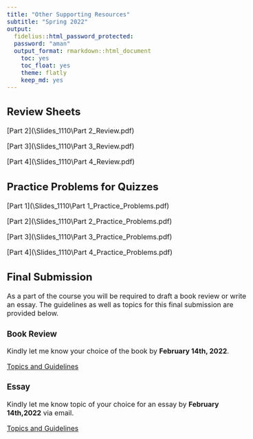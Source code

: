```yaml
---
title: "Other Supporting Resources"
subtitle: "Spring 2022"
output: 
  fidelius::html_password_protected:
  password: "aman"
  output_format: rmarkdown::html_document 
    toc: yes
    toc_float: yes
    theme: flatly
    keep_md: yes
---
```

<style type="text/css">
  body{
  font-size: 12pt;
}
</style>




## Review Sheets

[Part 2](\Slides_1110\Part 2_Review.pdf)

[Part 3](\Slides_1110\Part 3_Review.pdf)

[Part 4](\Slides_1110\Part 4_Review.pdf)

## Practice Problems for Quizzes

[Part 1](\Slides_1110\Part 1_Practice_Problems.pdf)

[Part 2](\Slides_1110\Part 2_Practice_Problems.pdf)

[Part 3](\Slides_1110\Part 3_Practice_Problems.pdf)

[Part 4](\Slides_1110\Part 4_Practice_Problems.pdf)

## Final Submission

As a part of the course you will be required to draft a book review or write an essay. The guidelines as well as topics for this final submission are provided below. 

### Book Review

Kindly let me know your choice of the book by **February 14th, 2022**. 

[Topics and Guidelines](\Slides_1110\Book-Review.pdf)

### Essay

Kindly let me know topic of your choice for an essay by **February 14th,2022** via email.

[Topics and Guidelines](\Slides_1110\Essay.pdf)
